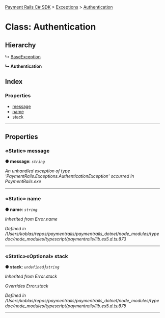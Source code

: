 [Payment Rails C# SDK](../README.md) > [Exceptions](../packages/exceptions.md) > [Authentication](../classes/exceptions.authentication.md)



# Class: Authentication

## Hierarchy


↳  [BaseException](exceptions.baseexception.md)

**↳ Authentication**







## Index

### Properties

* [message](exceptions.authentication.md#message)
* [name](exceptions.authentication.md#name)
* [stack](exceptions.authentication.md#stack)



---
## Properties
<a id="message"></a>

### «Static» message

**●  message**:  *`string`* 


*An unhandled exception of type 'PaymentRails.Exceptions.AuthenticationException' occurred in PaymentRails.exe*





___

<a id="name"></a>

### «Static» name

**●  name**:  *`string`* 

*Inherited from Error.name*

*Defined in /Users/koblas/repos/paymentrails/paymentrails_dotnet/node_modules/typedoc/node_modules/typescript/paymentrails/lib.es5.d.ts:873*





___

<a id="stack"></a>

### «Static»«Optional» stack

**●  stack**:  *`undefined`⎮`string`* 

*Inherited from Error.stack*

*Overrides Error.stack*

*Defined in /Users/koblas/repos/paymentrails/paymentrails_dotnet/node_modules/typedoc/node_modules/typescript/paymentrails/lib.es5.d.ts:875*





___



